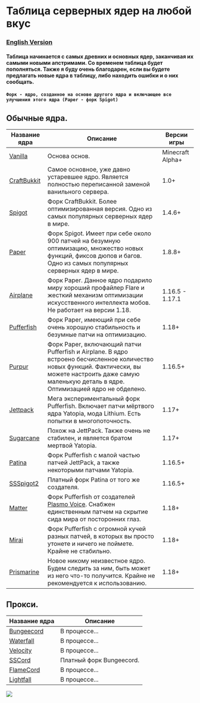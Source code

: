 # Таблица серверных ядер на любой вкус

### [English Version](https://github.com/bottleofench/minecraft-content-bestiary/blob/main/mods/server-software_en.md)

#### Таблица начинается с самых древних и основных ядер, заканчивая их самыми новыми апстримами. Со временем таблица будет пополняться. Также я буду очень благодарен, если вы будете предлагать новые ядра в таблицу, либо находить ошибки и о них сообщать.

#### `Форк - ядро, созданное на основе другого ядра и включающее все улучшения этого ядра (Paper - форк Spigot)`

## Обычные ядра.

| Название ядра | Описание | Версии игры |
| --- | --- | --- |
| [Vanilla](https://getbukkit.org/download/vanilla) | Основа основ. | Minecraft Alpha+ |
| [CraftBukkit](https://getbukkit.org/download/craftbukkit) | Самое основное, уже давно устаревшее ядро. Является полностью переписанной заменой ванильного сервера. | 1.0+ |
| [Spigot](https://getbukkit.org/download/spigot) | Форк CraftBukkit. Более оптимизированная версия. Одно из самых популярных серверных ядер в мире. | 1.4.6+ |
| [Paper](https://github.com/PaperMC/Paper) | Форк Spigot. Имеет при себе около 900 патчей на безумную оптимизацию, множество новых функций, фиксов дюпов и багов. Одно из самых популярных серверных ядер в мире. | 1.8.8+ |
| [Airplane](https://airplane.gg) | Форк Paper. Данное ядро подарило миру хороший профайлер Flare и жесткий механизм оптимизации искусственного интеллекта мобов. Не работает на версии 1.18. | 1.16.5 - 1.17.1 |
| [Pufferfish](https://github.com/pufferfish-gg/Pufferfish) | Форк Paper, имеющий при себе очень хорошую стабильность и безумные патчи на оптимизацию. | 1.18+ |
| [Purpur](https://github.com/PurpurMC/Purpur) | Форк Paper, включающий патчи Pufferfish и Airplane. В ядро встроено бесчисленное количество новых функций. Фактически, вы можете настроить даже самую маленькую деталь в ядре. Оптимизацией ядро не обделено. | 1.16.5+ |
| [Jettpack](https://gitlab.com/Titaniumtown/JettPack) | Мега экспериментальный форк Pufferfish. Включает патчи мёртвого ядра Yatopia, мода Lithium. Есть попытки в многопоточность. | 1.17+ |
| [Sugarcane](https://github.com/SugarcaneMC/Sugarcane) | Похож на JettPack. Также очень не стабилен, и является братом мертвой Yatopia. | 1.17+ |
| [Patina](https://github.com/PatinaMC/Patina) | Форк Pufferfish с малой частью патчей JettPack, а также некоторыми патчами Yatopia. | 1.16.5+ |
| [SSSpigot2](https://www.mc-market.org/resources/14122/) | Платный форк Patina от того же создателя. | 1.16.5+ |
| [Matter](https://github.com/plasmoapp/matter) | Форк Pufferfish от создателей [Plasmo Voice](https://modrinth.com/mod/plasmo-voice). Снабжен единственным патчем на скрытие сида мира от посторонних глаз. | 1.18+ |
| [Mirai](https://github.com/etil2jz/Mirai) | Форк Pufferfish с огромной кучей разных патчей, в которых вы просто утонете и ничего не поймете. Крайне не стабильно. | 1.18+ |
| [Prismarine](https://github.com/PrismarineTeam/Prismarine) | Новое никому неизвестное ядро. Будем следить за ним, быть может из него что-то получится. Крайне не рекомендуется к использованию. | 1.18+ |

## Прокси.

| Название ядра | Описание |
| --- | --- |
| [Bungeecord](https://www.spigotmc.org/wiki/bungeecord-installation/) | В процессе... |
| [Waterfall](https://github.com/PaperMC/Waterfall) | В процессе... |
| [Velocity](https://github.com/PaperMC/Velocity) | В процессе... |
| [SSCord](https://www.mc-market.org/resources/14562/) | Платный форк Bungeecord. |
| [FlameCord](https://github.com/2lstudios-mc/FlameCord) | В процессе... |
| [Lightfall](https://github.com/ArclightPowered/lightfall) | В процессе... |

<img src="https://raw.githubusercontent.com/saboooor/fork-graph/main/img.png">
